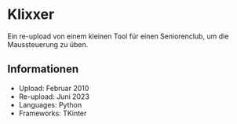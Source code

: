 # Klixxer

Ein re-upload von einem kleinen Tool für einen Seniorenclub, um die Maussteuerung zu üben.

## Informationen
- Upload: Februar 2010
- Re-upload: Juni 2023
- Languages: Python
- Frameworks: TKinter
